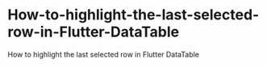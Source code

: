 # How-to-highlight-the-last-selected-row-in-Flutter-DataTable
How to highlight the last selected row in Flutter DataTable
